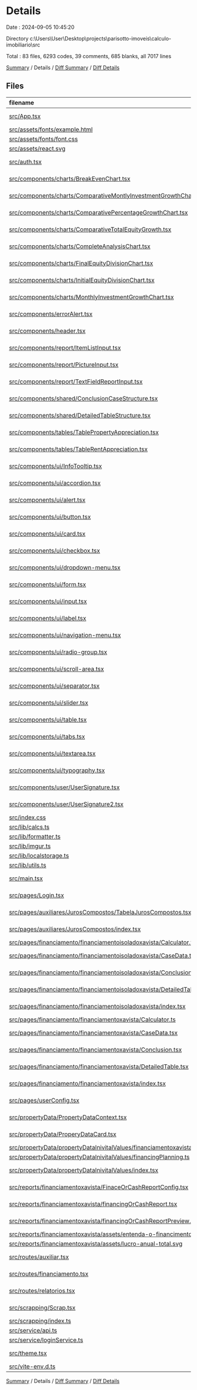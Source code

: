 # Details

Date : 2024-09-05 10:45:20

Directory c:\\Users\\User\\Desktop\\projects\\parisotto-imoveis\\calculo-imobiliario\\src

Total : 83 files,  6293 codes, 39 comments, 685 blanks, all 7017 lines

[Summary](results.md) / Details / [Diff Summary](diff.md) / [Diff Details](diff-details.md)

## Files
| filename | language | code | comment | blank | total |
| :--- | :--- | ---: | ---: | ---: | ---: |
| [src/App.tsx](/src/App.tsx) | TypeScript JSX | 99 | 0 | 12 | 111 |
| [src/assets/fonts/example.html](/src/assets/fonts/example.html) | HTML | 29 | 0 | 4 | 33 |
| [src/assets/fonts/font.css](/src/assets/fonts/font.css) | CSS | 108 | 1 | 35 | 144 |
| [src/assets/react.svg](/src/assets/react.svg) | XML | 1 | 0 | 0 | 1 |
| [src/auth.tsx](/src/auth.tsx) | TypeScript JSX | 32 | 1 | 8 | 41 |
| [src/components/charts/BreakEvenChart.tsx](/src/components/charts/BreakEvenChart.tsx) | TypeScript JSX | 43 | 0 | 5 | 48 |
| [src/components/charts/ComparativeMontlyInvestmentGrowthChart.tsx](/src/components/charts/ComparativeMontlyInvestmentGrowthChart.tsx) | TypeScript JSX | 52 | 1 | 5 | 58 |
| [src/components/charts/ComparativePercentageGrowthChart.tsx](/src/components/charts/ComparativePercentageGrowthChart.tsx) | TypeScript JSX | 65 | 3 | 10 | 78 |
| [src/components/charts/ComparativeTotalEquityGrowth.tsx](/src/components/charts/ComparativeTotalEquityGrowth.tsx) | TypeScript JSX | 49 | 1 | 6 | 56 |
| [src/components/charts/CompleteAnalysisChart.tsx](/src/components/charts/CompleteAnalysisChart.tsx) | TypeScript JSX | 53 | 0 | 6 | 59 |
| [src/components/charts/FinalEquityDivisionChart.tsx](/src/components/charts/FinalEquityDivisionChart.tsx) | TypeScript JSX | 56 | 1 | 9 | 66 |
| [src/components/charts/InitialEquityDivisionChart.tsx](/src/components/charts/InitialEquityDivisionChart.tsx) | TypeScript JSX | 105 | 1 | 10 | 116 |
| [src/components/charts/MonthlyInvestmentGrowthChart.tsx](/src/components/charts/MonthlyInvestmentGrowthChart.tsx) | TypeScript JSX | 62 | 1 | 7 | 70 |
| [src/components/errorAlert.tsx](/src/components/errorAlert.tsx) | TypeScript JSX | 27 | 0 | 3 | 30 |
| [src/components/header.tsx](/src/components/header.tsx) | TypeScript JSX | 117 | 0 | 8 | 125 |
| [src/components/report/ItemListInput.tsx](/src/components/report/ItemListInput.tsx) | TypeScript JSX | 56 | 0 | 6 | 62 |
| [src/components/report/PictureInput.tsx](/src/components/report/PictureInput.tsx) | TypeScript JSX | 97 | 0 | 5 | 102 |
| [src/components/report/TextFieldReportInput.tsx](/src/components/report/TextFieldReportInput.tsx) | TypeScript JSX | 33 | 0 | 3 | 36 |
| [src/components/shared/ConclusionCaseStructure.tsx](/src/components/shared/ConclusionCaseStructure.tsx) | TypeScript JSX | 89 | 0 | 7 | 96 |
| [src/components/shared/DetailedTableStructure.tsx](/src/components/shared/DetailedTableStructure.tsx) | TypeScript JSX | 86 | 1 | 7 | 94 |
| [src/components/tables/TablePropertyAppreciation.tsx](/src/components/tables/TablePropertyAppreciation.tsx) | TypeScript JSX | 85 | 0 | 7 | 92 |
| [src/components/tables/TableRentAppreciation.tsx](/src/components/tables/TableRentAppreciation.tsx) | TypeScript JSX | 82 | 0 | 6 | 88 |
| [src/components/ui/InfoTooltip.tsx](/src/components/ui/InfoTooltip.tsx) | TypeScript JSX | 23 | 0 | 3 | 26 |
| [src/components/ui/accordion.tsx](/src/components/ui/accordion.tsx) | TypeScript JSX | 45 | 0 | 7 | 52 |
| [src/components/ui/alert.tsx](/src/components/ui/alert.tsx) | TypeScript JSX | 56 | 0 | 7 | 63 |
| [src/components/ui/button.tsx](/src/components/ui/button.tsx) | TypeScript JSX | 86 | 0 | 6 | 92 |
| [src/components/ui/card.tsx](/src/components/ui/card.tsx) | TypeScript JSX | 75 | 0 | 9 | 84 |
| [src/components/ui/checkbox.tsx](/src/components/ui/checkbox.tsx) | TypeScript JSX | 25 | 0 | 4 | 29 |
| [src/components/ui/dropdown-menu.tsx](/src/components/ui/dropdown-menu.tsx) | TypeScript JSX | 186 | 0 | 18 | 204 |
| [src/components/ui/form.tsx](/src/components/ui/form.tsx) | TypeScript JSX | 152 | 0 | 25 | 177 |
| [src/components/ui/input.tsx](/src/components/ui/input.tsx) | TypeScript JSX | 21 | 0 | 5 | 26 |
| [src/components/ui/label.tsx](/src/components/ui/label.tsx) | TypeScript JSX | 20 | 0 | 5 | 25 |
| [src/components/ui/navigation-menu.tsx](/src/components/ui/navigation-menu.tsx) | TypeScript JSX | 117 | 0 | 12 | 129 |
| [src/components/ui/radio-group.tsx](/src/components/ui/radio-group.tsx) | TypeScript JSX | 38 | 0 | 5 | 43 |
| [src/components/ui/scroll-area.tsx](/src/components/ui/scroll-area.tsx) | TypeScript JSX | 42 | 0 | 5 | 47 |
| [src/components/ui/separator.tsx](/src/components/ui/separator.tsx) | TypeScript JSX | 26 | 0 | 4 | 30 |
| [src/components/ui/slider.tsx](/src/components/ui/slider.tsx) | TypeScript JSX | 23 | 0 | 4 | 27 |
| [src/components/ui/table.tsx](/src/components/ui/table.tsx) | TypeScript JSX | 110 | 0 | 11 | 121 |
| [src/components/ui/tabs.tsx](/src/components/ui/tabs.tsx) | TypeScript JSX | 47 | 0 | 7 | 54 |
| [src/components/ui/textarea.tsx](/src/components/ui/textarea.tsx) | TypeScript JSX | 20 | 0 | 5 | 25 |
| [src/components/ui/typography.tsx](/src/components/ui/typography.tsx) | TypeScript JSX | 11 | 0 | 2 | 13 |
| [src/components/user/UserSignature.tsx](/src/components/user/UserSignature.tsx) | TypeScript JSX | 97 | 0 | 6 | 103 |
| [src/components/user/UserSignature2.tsx](/src/components/user/UserSignature2.tsx) | TypeScript JSX | 68 | 0 | 5 | 73 |
| [src/index.css](/src/index.css) | CSS | 52 | 0 | 10 | 62 |
| [src/lib/calcs.ts](/src/lib/calcs.ts) | TypeScript | 41 | 1 | 22 | 64 |
| [src/lib/formatter.ts](/src/lib/formatter.ts) | TypeScript | 17 | 0 | 3 | 20 |
| [src/lib/imgur.ts](/src/lib/imgur.ts) | TypeScript | 17 | 0 | 3 | 20 |
| [src/lib/localstorage.ts](/src/lib/localstorage.ts) | TypeScript | 6 | 0 | 1 | 7 |
| [src/lib/utils.ts](/src/lib/utils.ts) | TypeScript | 5 | 0 | 2 | 7 |
| [src/main.tsx](/src/main.tsx) | TypeScript JSX | 37 | 0 | 6 | 43 |
| [src/pages/Login.tsx](/src/pages/Login.tsx) | TypeScript JSX | 109 | 1 | 7 | 117 |
| [src/pages/auxiliares/JurosCompostos/TabelaJurosCompostos.tsx](/src/pages/auxiliares/JurosCompostos/TabelaJurosCompostos.tsx) | TypeScript JSX | 76 | 0 | 11 | 87 |
| [src/pages/auxiliares/JurosCompostos/index.tsx](/src/pages/auxiliares/JurosCompostos/index.tsx) | TypeScript JSX | 96 | 0 | 4 | 100 |
| [src/pages/financiamento/financiamentoisoladoxavista/Calculator.ts](/src/pages/financiamento/financiamentoisoladoxavista/Calculator.ts) | TypeScript | 203 | 0 | 34 | 237 |
| [src/pages/financiamento/financiamentoisoladoxavista/CaseData.tsx](/src/pages/financiamento/financiamentoisoladoxavista/CaseData.tsx) | TypeScript JSX | 61 | 0 | 7 | 68 |
| [src/pages/financiamento/financiamentoisoladoxavista/Conclusion.tsx](/src/pages/financiamento/financiamentoisoladoxavista/Conclusion.tsx) | TypeScript JSX | 72 | 0 | 5 | 77 |
| [src/pages/financiamento/financiamentoisoladoxavista/DetailedTable.tsx](/src/pages/financiamento/financiamentoisoladoxavista/DetailedTable.tsx) | TypeScript JSX | 35 | 1 | 5 | 41 |
| [src/pages/financiamento/financiamentoisoladoxavista/index.tsx](/src/pages/financiamento/financiamentoisoladoxavista/index.tsx) | TypeScript JSX | 95 | 1 | 8 | 104 |
| [src/pages/financiamento/financiamentoxavista/Calculator.ts](/src/pages/financiamento/financiamentoxavista/Calculator.ts) | TypeScript | 202 | 0 | 33 | 235 |
| [src/pages/financiamento/financiamentoxavista/CaseData.tsx](/src/pages/financiamento/financiamentoxavista/CaseData.tsx) | TypeScript JSX | 98 | 0 | 8 | 106 |
| [src/pages/financiamento/financiamentoxavista/Conclusion.tsx](/src/pages/financiamento/financiamentoxavista/Conclusion.tsx) | TypeScript JSX | 70 | 0 | 5 | 75 |
| [src/pages/financiamento/financiamentoxavista/DetailedTable.tsx](/src/pages/financiamento/financiamentoxavista/DetailedTable.tsx) | TypeScript JSX | 110 | 0 | 5 | 115 |
| [src/pages/financiamento/financiamentoxavista/index.tsx](/src/pages/financiamento/financiamentoxavista/index.tsx) | TypeScript JSX | 126 | 2 | 9 | 137 |
| [src/pages/userConfig.tsx](/src/pages/userConfig.tsx) | TypeScript JSX | 261 | 0 | 19 | 280 |
| [src/propertyData/PropertyDataContext.tsx](/src/propertyData/PropertyDataContext.tsx) | TypeScript JSX | 67 | 0 | 10 | 77 |
| [src/propertyData/ProperyDataCard.tsx](/src/propertyData/ProperyDataCard.tsx) | TypeScript JSX | 468 | 2 | 42 | 512 |
| [src/propertyData/propertyDataInivitalValues/financiamentoxavista.ts](/src/propertyData/propertyDataInivitalValues/financiamentoxavista.ts) | TypeScript | 20 | 0 | 2 | 22 |
| [src/propertyData/propertyDataInivitalValues/financingPlanning.ts](/src/propertyData/propertyDataInivitalValues/financingPlanning.ts) | TypeScript | 20 | 0 | 2 | 22 |
| [src/propertyData/propertyDataInivitalValues/index.tsx](/src/propertyData/propertyDataInivitalValues/index.tsx) | TypeScript JSX | 7 | 0 | 2 | 9 |
| [src/reports/financiamentoxavista/FinaceOrCashReportConfig.tsx](/src/reports/financiamentoxavista/FinaceOrCashReportConfig.tsx) | TypeScript JSX | 51 | 0 | 4 | 55 |
| [src/reports/financiamentoxavista/financingOrCashReport.tsx](/src/reports/financiamentoxavista/financingOrCashReport.tsx) | TypeScript JSX | 43 | 0 | 5 | 48 |
| [src/reports/financiamentoxavista/financingOrCashReportPreview.tsx](/src/reports/financiamentoxavista/financingOrCashReportPreview.tsx) | TypeScript JSX | 709 | 0 | 43 | 752 |
| [src/reports/financiamentoxavista/assets/entenda-o-financimento.svg](/src/reports/financiamentoxavista/assets/entenda-o-financimento.svg) | XML | 70 | 1 | 1 | 72 |
| [src/reports/financiamentoxavista/assets/lucro-anual-total.svg](/src/reports/financiamentoxavista/assets/lucro-anual-total.svg) | XML | 33 | 1 | 1 | 35 |
| [src/routes/auxiliar.tsx](/src/routes/auxiliar.tsx) | TypeScript JSX | 9 | 0 | 2 | 11 |
| [src/routes/financiamento.tsx](/src/routes/financiamento.tsx) | TypeScript JSX | 28 | 0 | 4 | 32 |
| [src/routes/relatorios.tsx](/src/routes/relatorios.tsx) | TypeScript JSX | 10 | 7 | 2 | 19 |
| [src/scrapping/Scrap.tsx](/src/scrapping/Scrap.tsx) | TypeScript JSX | 134 | 0 | 8 | 142 |
| [src/scrapping/index.ts](/src/scrapping/index.ts) | TypeScript | 17 | 7 | 6 | 30 |
| [src/service/api.ts](/src/service/api.ts) | TypeScript | 17 | 0 | 5 | 22 |
| [src/service/loginService.ts](/src/service/loginService.ts) | TypeScript | 46 | 2 | 10 | 58 |
| [src/theme.tsx](/src/theme.tsx) | TypeScript JSX | 41 | 1 | 4 | 46 |
| [src/vite-env.d.ts](/src/vite-env.d.ts) | TypeScript | 0 | 1 | 1 | 2 |

[Summary](results.md) / Details / [Diff Summary](diff.md) / [Diff Details](diff-details.md)